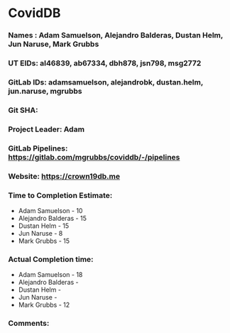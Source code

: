 # CovidDB

### Names : Adam Samuelson, Alejandro Balderas, Dustan Helm, Jun Naruse, Mark Grubbs

### UT EIDs: al46839, ab67334, dbh878, jsn798, msg2772

### GitLab IDs: adamsamuelson, alejandrobk, dustan.helm, jun.naruse, mgrubbs

### Git SHA: 

### Project Leader: Adam

### GitLab Pipelines: https://gitlab.com/mgrubbs/coviddb/-/pipelines

### Website: https://crown19db.me

### Time to Completion Estimate:
* Adam Samuelson - 10
* Alejandro Balderas - 15
* Dustan Helm - 15
* Jun Naruse - 8
* Mark Grubbs - 15

### Actual Completion time: 
* Adam Samuelson - 18
* Alejandro Balderas -
* Dustan Helm -
* Jun Naruse -
* Mark Grubbs - 12

### Comments:
